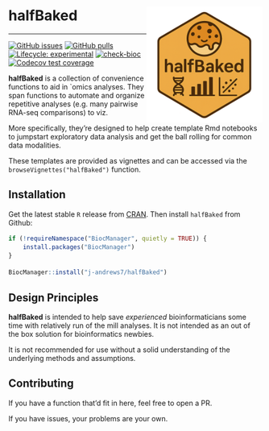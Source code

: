 
<!-- README.md is generated from README.Rmd. Please edit that file -->

# halfBaked <img src="man/figures/halfBaked_hex.png" align="right" alt="halfBaked" width="230" />

------------------------------------------------------------------------

<!-- badges: start -->

[![GitHub
issues](https://img.shields.io/github/issues/j-andrews7/halfBaked)](https://github.com/j-andrews7/halfBaked/issues)
[![GitHub
pulls](https://img.shields.io/github/issues-pr/j-andrews7/halfBaked)](https://github.com/j-andrews7/halfBaked/pulls)
[![Lifecycle:
experimental](https://img.shields.io/badge/lifecycle-experimental-orange.svg)](https://lifecycle.r-lib.org/articles/stages.html#experimental)
[![check-bioc](https://github.com/j-andrews7/halfBaked/actions/workflows/check-bioc.yml/badge.svg)](https://github.com/j-andrews7/halfBaked/actions/workflows/check-bioc.yml)
[![Codecov test
coverage](https://codecov.io/gh/j-andrews7/halfBaked/graph/badge.svg)](https://app.codecov.io/gh/j-andrews7/halfBaked)
<!-- badges: end -->

**halfBaked** is a collection of convenience functions to aid in \`omics
analyses. They span functions to automate and organize repetitive
analyses (e.g. many pairwise RNA-seq comparisons) to viz.

More specifically, they’re designed to help create template Rmd
notebooks to jumpstart exploratory data analysis and get the ball
rolling for common data modalities.

These templates are provided as vignettes and can be accessed via the
`browseVignettes("halfBaked")` function.

## Installation

Get the latest stable `R` release from
[CRAN](http://cran.r-project.org/). Then install `halfBaked` from
Github:

``` r
if (!requireNamespace("BiocManager", quietly = TRUE)) {
    install.packages("BiocManager")
}

BiocManager::install("j-andrews7/halfBaked")
```

## Design Principles

**halfBaked** is intended to help save *experienced* bioinformaticians
some time with relatively run of the mill analyses. It is not intended
as an out of the box solution for bioinformatics newbies.

It is not recommended for use without a solid understanding of the
underlying methods and assumptions.

## Contributing

If you have a function that’d fit in here, feel free to open a PR.

If you have issues, your problems are your own.
